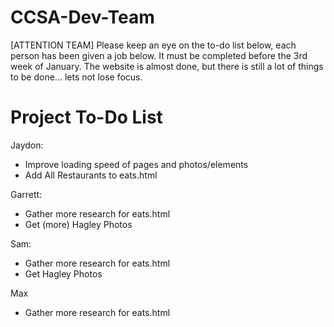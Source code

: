CCSA-Dev-Team
=============

[ATTENTION TEAM] Please keep an eye on the to-do list below, each person has been given a job below. It must be completed before the 3rd week of January. The website is almost done, but there is still a lot of things to be done... lets not lose focus. 

Project To-Do List
==================

Jaydon:
- Improve loading speed of pages and photos/elements
- Add All Restaurants to eats.html

Garrett:
- Gather more research for eats.html
- Get (more) Hagley Photos

Sam:

- Gather more research for eats.html
- Get Hagley Photos


Max
- Gather more research for eats.html

